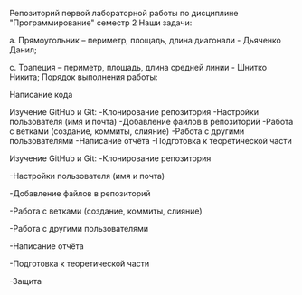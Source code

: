 Репозиторий первой лабораторной работы по дисциплине "Программирование" семестр 2 Наши задачи:

a. Прямоугольник – периметр, площадь, длина диагонали - Дьяченко Данил;

c. Трапеция – периметр, площадь, длина средней линии - Шнитко Никита; Порядок выполнения работы:

Написание кода

Изучение GitHub и Git: -Клонирование репозитория -Настройки пользователя (имя и почта) -Добавление файлов в репозиторий -Работа с ветками (создание, коммиты, слияние) -Работа с другими пользователями -Написание отчёта -Подготовка к теоретической части

Изучение GitHub и Git: -Клонирование репозитория

-Настройки пользователя (имя и почта)

-Добавление файлов в репозиторий

-Работа с ветками (создание, коммиты, слияние)

-Работа с другими пользователями

-Написание отчёта

-Подготовка к теоретической части

-Защита
